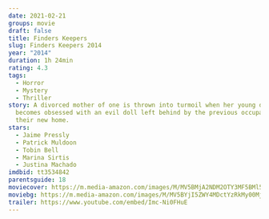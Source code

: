```yaml
---
date: 2021-02-21
groups: movie
draft: false
title: Finders Keepers
slug: Finders Keepers 2014
year: "2014"
duration: 1h 24min
rating: 4.3
tags:
  - Horror
  - Mystery
  - Thriller
story: A divorced mother of one is thrown into turmoil when her young daughter
  becomes obsessed with an evil doll left behind by the previous occupants of
  their new home.
stars:
  - Jaime Pressly
  - Patrick Muldoon
  - Tobin Bell
  - Marina Sirtis
  - Justina Machado
imdbid: tt3534842
parentsguide: 18
moviecover: https://m.media-amazon.com/images/M/MV5BMjA2NDM2OTY3MF5BMl5BanBnXkFtZTgwNjY0NDAxMzE@._V1_FMjpg_UX375_.jpg
moviebg: https://m.media-amazon.com/images/M/MV5BYjI5ZWY4MDctYzRkMy00MjY2LWJkNGYtYjEwNDM1MWU2YzNmXkEyXkFqcGdeQXVyMTAzMDYwOTEz._V1_FMjpg_UX1280_.jpg
trailer: https://www.youtube.com/embed/Imc-Ni0FHuE
---
```

